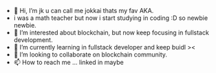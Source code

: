 - 👋 Hi, I’m jk u can call me jokkai thats my fav AKA.
- i was a math teacher but now i start studying in coding :D so newbie newbie.
- 👀 I’m interested about blockchain, but now keep focusing in fullstack development.
- 🌱 I’m currently learning in fullstack developer and keep buidl ><
- 💞️ I’m looking to collaborate on blockchain community.
- 📫 How to reach me ... linked in maybe

<!---
Jokkailovetocode/Jokkailovetocode is a ✨ special ✨ repository because its `README.md` (this file) appears on your GitHub profile.
You can click the Preview link to take a look at your changes.
--->
